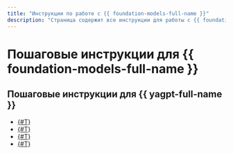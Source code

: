 ```yaml
---
title: "Инструкции по работе с {{ foundation-models-full-name }}"
description: "Страница содержит все инструкции для работы с {{ foundation-models-full-name }} в {{ yandex-cloud }}. Рассказываем о том, как работать"
---
```


# Пошаговые инструкции для {{ foundation-models-full-name }}

## Пошаговые инструкции для {{ yagpt-full-name }}

* [{#T}](./yandexgpt/create-chat.md)
* [{#T}](./yandexgpt/create-prompt.md)
* [{#T}](./yandexgpt/async-request.md)
* [{#T}](./yandexgpt/finetune.md)
